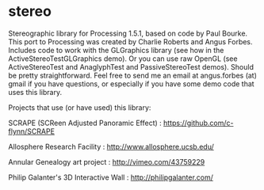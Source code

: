 stereo
======

Stereographic library for Processing 1.5.1, based on code by Paul Bourke. This port to Processing was created by Charlie Roberts and Angus Forbes. 
Includes code to work with the GLGraphics library (see how in the ActiveStereoTestGLGraphics demo). 
Or you can use raw OpenGL (see ActiveStereoTest and AnaglyphTest and PassiveStereoTest demos). 
Should be pretty straightforward. Feel free to send me an email at angus.forbes (at) gmail if you have questions, 
or especially if you have some demo code that uses this library.

Projects that use (or have used) this library:

SCRAPE (SCReen Adjusted Panoramic Effect) : https://github.com/c-flynn/SCRAPE

Allosphere Research Facility : http://www.allosphere.ucsb.edu/

Annular Genealogy art project : http://vimeo.com/43759229

Philip Galanter's 3D Interactive Wall : http://philipgalanter.com/

